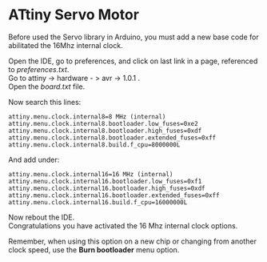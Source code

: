 # ATtiny Servo Motor
Before used the Servo library in Arduino, you must add a new base code for abilitated the 16Mhz internal clock.  

Open the IDE, go to preferences, and click on last link in a page, referenced to *preferences.txt*.  
Go to attiny -> hardware - > avr -> 1.0.1 .  
Open the *board.txt* file.  

Now search this lines:  
```
attiny.menu.clock.internal8=8 MHz (internal)  
attiny.menu.clock.internal8.bootloader.low_fuses=0xe2  
attiny.menu.clock.internal8.bootloader.high_fuses=0xdf  
attiny.menu.clock.internal8.bootloader.extended_fuses=0xff  
attiny.menu.clock.internal8.build.f_cpu=8000000L
```

And add under:  
```
attiny.menu.clock.internal16=16 MHz (internal)  
attiny.menu.clock.internal16.bootloader.low_fuses=0xf1  
attiny.menu.clock.internal16.bootloader.high_fuses=0xdf  
attiny.menu.clock.internal16.bootloader.extended_fuses=0xff  
attiny.menu.clock.internal16.build.f_cpu=16000000L
```

Now rebout the IDE.  
Congratulations you have activated the 16 Mhz internal clock options.

Remember, when using this option on a new chip or changing from another clock speed, use the **Burn bootloader** menu option.